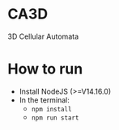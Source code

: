 # CA3D 
3D Cellular Automata

# How to run 
- Install NodeJS (>=V14.16.0)
- In the terminal: 
	- `npm install`
	- `npm run start`